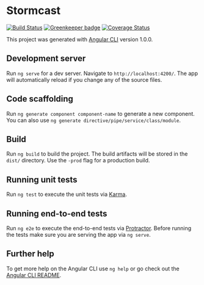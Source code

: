 # Stormcast

[![Build Status](https://travis-ci.org/SilverCubes/stormcast.svg?branch=master)](https://travis-ci.org/SilverCubes/stormcast)
[![Greenkeeper badge](https://badges.greenkeeper.io/SilverCubes/stormcast.svg)](https://greenkeeper.io/)
[![Coverage Status](https://coveralls.io/repos/github/SilverCubes/stormcast/badge.svg)](https://coveralls.io/github/SilverCubes/stormcast)

This project was generated with [Angular CLI](https://github.com/angular/angular-cli) version 1.0.0.

## Development server

Run `ng serve` for a dev server. Navigate to `http://localhost:4200/`. The app will automatically reload if you change any of the source files.

## Code scaffolding

Run `ng generate component component-name` to generate a new component. You can also use `ng generate directive/pipe/service/class/module`.

## Build

Run `ng build` to build the project. The build artifacts will be stored in the `dist/` directory. Use the `-prod` flag for a production build.

## Running unit tests

Run `ng test` to execute the unit tests via [Karma](https://karma-runner.github.io).

## Running end-to-end tests

Run `ng e2e` to execute the end-to-end tests via [Protractor](http://www.protractortest.org/).
Before running the tests make sure you are serving the app via `ng serve`.

## Further help

To get more help on the Angular CLI use `ng help` or go check out the [Angular CLI README](https://github.com/angular/angular-cli/blob/master/README.md).
